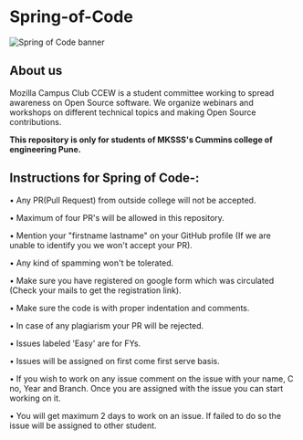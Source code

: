 # Spring-of-Code

![Spring of Code banner](https://user-images.githubusercontent.com/99483160/226097682-532f1fa2-15c6-4849-a1fd-dde977af8455.png)



## **About us**

Mozilla Campus Club CCEW is a student committee working to spread awareness on Open Source software. We organize webinars and workshops on different technical topics and making Open Source contributions.

**This repository is only for students of MKSSS's Cummins college of engineering Pune.**
## **Instructions** for Spring of Code-:

•	Any PR(Pull Request) from outside college will not be accepted.

•	Maximum of four PR's will be allowed in this repository.

•	Mention your "firstname lastname" on your GitHub profile (If we are unable to identify you we won't accept your PR).

•	Any kind of spamming won't be tolerated.

•	Make sure you have registered on google form which was circulated (Check your mails to get the registration link).

•	Make sure the code is with proper indentation and comments.

•	In case of any plagiarism your PR will be rejected.  
 
•  Issues labeled 'Easy' are for FYs.

•  Issues will be assigned on first come first serve basis.

•  If you wish to work on any issue comment on the issue with your name, C no, Year and Branch. Once you are assigned with the issue you can start working on it.  

•  You will get maximum 2 days to work on an issue. If failed to do so the issue will be assigned to other student.
